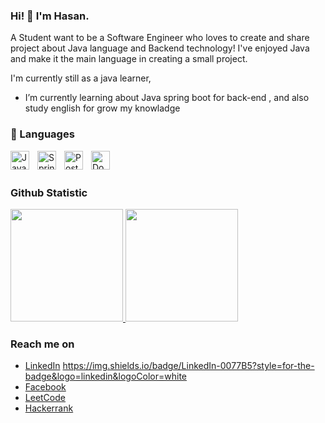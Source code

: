 ### Hi! 👋 I'm Hasan.

A Student want to be a Software Engineer who loves to create and share project about Java language and Backend technology! I've enjoyed Java and make it the main language in creating a small project.

I'm currently still as a java learner, 
-  I’m currently learning about Java spring boot for back-end , and also study english for grow my knowladge
   

### 🧰 Languages 

<img align="left" alt="Java" width="30px" style="padding-right:10px;" src="icons/Java-Light.svg"/>
<img align="left" alt="Spring" width="30px" style="padding-right:10px;" src="icons/Spring-Light.svg"/>
<img align="left" alt="Postgres" width="30px" style="padding-right:10px;" src="icons/PostgreSQL-Light.svg"/>
<img align="left" alt="Docker" width="30px" style="padding-right:10px;" src="icons/Docker.svg"/>
  <br>
  <br>

### Github Statistic

<p align="left">
<a href="https://github.com/penuliscode">
  <img height="180em" src="https://github-readme-stats-eight-theta.vercel.app/api?username=hasanalmunawr&show_icons=true&theme=algolia&include_all_commits=true&count_private=true"/>
  <img height="180em" src="https://github-readme-stats-eight-theta.vercel.app/api/top-langs/?username=hasanalmunawr&layout=compact&layout=compact&theme=algolia"/>
</a>
</p>

### Reach me on
- <a href="https://linkedin.com/in/hasan-almunawar-083982278/">LinkedIn</a>   https://img.shields.io/badge/LinkedIn-0077B5?style=for-the-badge&logo=linkedin&logoColor=white 
- <a href="https://web.facebook.com/hasan.almunawar.315">Facebook</a>
- <a href="https://leetcode.com/hasan_23/">LeetCode</a>
- <a href="https://www.hackerrank.com/hasanalmunawar07">Hackerrank</a>

